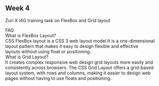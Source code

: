 ## Week 4
Zuri X I4G training task on FlexBox and Grid layout

FAQ <br>
What is FlexBox Layout? <br>
CSS FlexBox layout is a CSS 3 web layout model.It is a one-dimensional layout pattern that makes it easy to design flexible and effective <br>
layouts without using float or positioning. <br>
What is Grid Layout? <br>
It creates complex responsive web design grid layouts more easily and consistently across browsers.
The CSS Grid Layout offers a grid-based layout system, with rows and columns, making it easier to design web pages without having to use floats and positioning.

